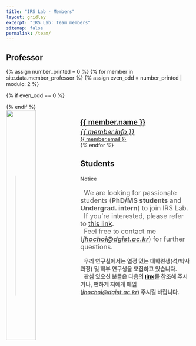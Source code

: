 ```yaml
---
title: "IRS Lab - Members"
layout: gridlay
excerpt: "IRS Lab: Team members"
sitemap: false
permalink: /team/
---
```


## Professor
{% assign number_printed = 0 %}
{% for member in site.data.member_professor %}
{% assign even_odd = number_printed | modulo: 2 %}

{% if even_odd == 0 %}
<div class="row">
{% endif %}
<div class="col-sm-6 clearfix">
<div class="list-group">
  <a href="{{ site.url }}{{ site.baseurl }}/team/jaeho" class="list-group-item" style="height: 220px;">
    <img src="{{ site.url }}{{ site.baseurl }}/images/teampic/{{ member.photo }}" class="img-responsive" width="40%" style="float: left" />
    <br><span style="font-family:sans-serif; font-weight:bold; font-size:20px; line-height:1.6;">{{ member.name }}<br></span>
    <span style="font-style:italic; font-size:18px">{{ member.info }}<br></span>
    <span>{{ member.email }}<br></span>
  </a>
</div>
</div>
</div>
{% endfor %}

## Students

<blockquote>
  <h4><strong>Notice</strong></h4>
  <span style="margin-left: 2%; font-size:18px">We are looking for passionate students (<b>PhD/MS students</b> and <b>Undergrad. intern</b>) to join IRS Lab.<br></span>
  <span style="margin-left: 2%; font-size:18px">If you're interested, please refer to <a href="{{ site.url }}{{ site.baseurl }}/vacancies">this link</a>.<br></span>
  <span style="margin-left: 2%; font-size:18px">Feel free to contact me (<i><u><strong>jhochoi@dgist.ac.kr</strong></u></i>) for further questions.</span>
  <br><br>
  <span style="margin-left: 2%; font-size:15px;"><strong>우리 연구실에서는 열정 있는 대학원생(석/박사 과정) 및 학부 연구생을 모집하고 있습니다.</strong><br></span>
  <span style="margin-left: 2%; font-size:15px;"><strong>관심 있으신 분들은 다음의 <a href="{{ site.url }}{{ site.baseurl }}/vacancies">link</a>를 참조해 주시거나, 편하게 저에게 메일(<i><u>jhochoi@dgist.ac.kr</u></i>) 주시길 바랍니다.</strong></span>
</blockquote>

<br><br>